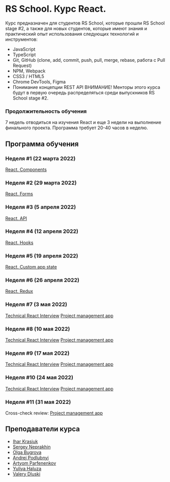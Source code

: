 # RS School. Курс React.
Курс предназначен для студентов RS School, которые прошли RS School stage #2, а также для новых студентов, которые имеют знания и практический опыт использования следующих технологий и инструментов:
- JavaScript
- TypeScript
- Git, GitHub (clone, add, commit, push, pull, merge, rebase, работа с Pull Request)
- NPM, Webpack
- CSS3 / HTML5
- Chrome DevTools, Figma
- Понимание концепции REST API
ВНИМАНИЕ! Менторы этого курса будут в первую очередь распределяться среди выпускников RS School stage #2.

### Продолжительность обучения
7 недель отводиться на изучения React и еще 3 недели на выполнение финального проекта. Программа требует 20-40 часов в неделю.

## Программа обучения
### Неделя #1 (22 марта 2022)
[React. Components](modules/module01)

### Неделя #2 (29 марта 2022)
[React. Forms](modules/module02)

### Неделя #3 (5 апреля 2022)
[React. API](modules/module03)

### Неделя #4 (12 апреля 2022)
[React. Hooks](modules/module04)

### Неделя #5 (19 апреля 2022)
[React. Custom app state](modules/module05)

### Неделя #6 (26 апреля 2022)
[React. Redux](modules/module06)

### Неделя #7 (3 мая 2022)
[Technical React Interview](interview.md)
[Project management app](../tasks/react/final-task-project-management-app.md)

### Неделя #8 (10 мая 2022)
[Technical React Interview](interview.md)
[Project management app](../tasks/react/final-task-project-management-app.md)

### Неделя #9 (17 мая 2022)
[Technical React Interview](interview.md)
[Project management app](../tasks/react/final-task-project-management-app.md)

### Неделя #10 (24 мая 2022)
[Technical React Interview](interview.md)
[Project management app](../tasks/react/final-task-project-management-app.md)

### Неделя #11 (31 мая 2022)
Cross-check review: [Project management app](../tasks/react/final-task-project-management-app.md)

## Преподаватели курса
- [Ihar Krasiuk](https://github.com/ragingyngvarr)
- [Sergey Neprakhin](https://github.com/MadaShindeInai)
- [Olga Bugrova](https://github.com/lyolya95)
- [Andrej Podlubnyj](https://github.com/andron13) 
- [Artyom Parfenenkov](https://github.com/ParfenenkovEdit)
- [Yuliya Haluza](https://github.com/yuliaHope)
- [Valery Dluski](https://github.com/valerydluski)

